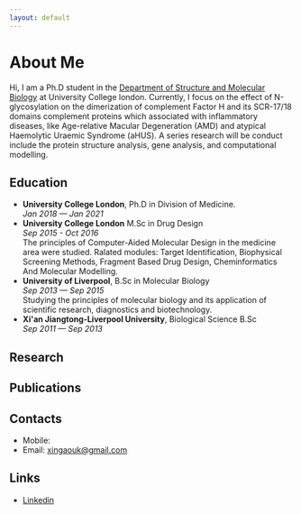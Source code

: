 ```yaml
---
layout: default
---
```


# About Me

Hi, I am a Ph.D student in the [Department of Structure and Molecular Biology](https://www.ucl.ac.uk/biosciences/departments/smb) at University College london. Currently, I focus on the effect of N-glycosylation on the dimerization of complement Factor H and its SCR-17/18 domains complement proteins which associated with inflammatory diseases, like Age-relative Macular Degeneration (AMD) and atypical Haemolytic Uraemic Syndrome (aHUS). A series research will be conduct include the protein structure analysis, gene analysis, and computational modelling. 

## Education
- **University College London**, Ph.D in Division of Medicine.
<br>_Jan 2018 — Jan 2021_  
- **University College London**  M.Sc in Drug Design
<br>_Sep 2015 - Oct 2016_
<br>The principles of Computer-Aided Molecular Design in the medicine area were studied. Ralated modules: Target Identification, Biophysical Screening Methods, Fragment Based Drug Design, Cheminformatics And Molecular Modelling.
- **University of Liverpool**, B.Sc in Molecular Biology
<br>_Sep 2013 — Sep 2015_
<br>Studying the principles of molecular biology and its application of scientific research, diagnostics and biotechnology. 
- **Xi'an Jiangtong-Liverpool University**, Biological Science B.Sc
<br>_Sep 2011 — Sep 2013_

## Research

## Publications

## Contacts

- Mobile: 
- Email: xingaouk@gmail.com

## Links

- [Linkedin](https://www.linkedin.com/in/xin-gao-5b0b80a3/)
